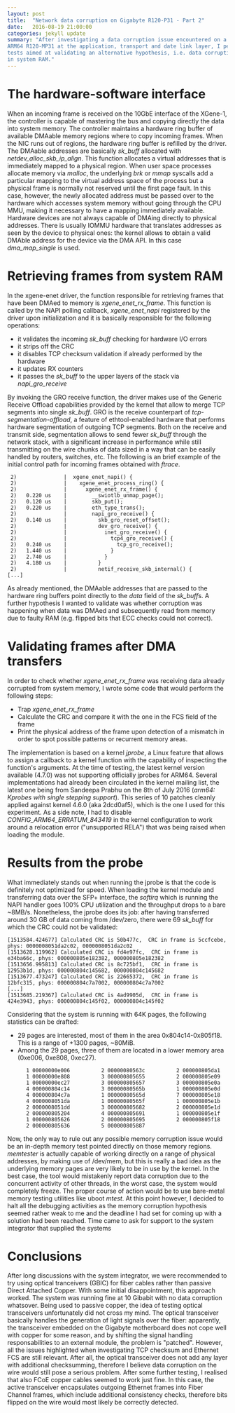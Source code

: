 ```yaml
---
layout: post
title:  "Network data corruption on Gigabyte R120-P31 - Part 2"
date:   2016-08-19 21:00:00
categories: jekyll update
summary: "After investigating a data corruption issue encountered on a Gigabyte 
ARM64 R120-MP31 at the application, transport and date link layer, I performed some
tests aimed at validating an alternative hypothesis, i.e. data corruption happening
in system RAM."
---
```


The hardware-software interface
=======
When an incoming frame is received on the 10GbE interface of the XGene-1, 
the controller is capable of mastering the bus and copying directly the data 
into system memory. The controller maintains a hardware ring buffer of available 
DMAable memory regions where to copy incoming frames. When the NIC runs out of 
regions, the hardware ring buffer is refilled by the driver. The DMAable addresses 
are basically *sk_buff* allocated with *netdev_alloc_skb_ip_align*. This function 
allocates a virtual addresses that is immediately mapped to a physical region. 
When user space processes allocate memory via *malloc*, the underlying *brk* or 
*mmap* syscalls add a particular mapping to the virtual address space of the 
process but a physical frame is normally not reserved until the first page fault. 
In this case, however, the newly allocated address must be passed over to the hardware 
which accesses system memory without going through the CPU MMU, making it necessary
to have a mapping immediately available. Hardware devices are not always 
capable of DMAing directly to physical addresses. There is usually IOMMU hardware 
that translates addresses as seen by the device to physical ones: the kernel allows 
to obtain a valid DMAble address for the device via the DMA API. 
In this case *dma_map_single* is used.

Retrieving frames from system RAM
=======
In the xgene-enet driver, the function responsible for retrieving frames that 
have been DMAed to memory is *xgene_enet_rx_frame*. This function is called
by the NAPI polling callback, *xgene_enet_napi*  registered by the driver upon 
initialization and it is basically responsible for the following operations:

  * it validates the incoming *sk_buff* checking for hardware I/O errors
  * it strips off the CRC 
  * it disables TCP checksum validation if already performed by the hardware
  * it updates RX counters
  * it passes the *sk_buff* to the upper layers of the stack via *napi_gro_receive*

By invoking the GRO receive function, the driver makes use of the 
Generic Receive Offload capabilities provided by the kernel that allow to merge 
TCP segments into single *sk_buff*. GRO is the receive counterpart of 
*tcp-segmentation-offload*, a feature of ethtool-enabled hardware that performs
hardware segmentation of outgoing TCP segments. Both on the receive and transmit side, 
segmentation allows to send fewer *sk_buff*  through the network stack, 
with a significant increase in performance while still transmitting on the wire
chunks of data sized in a way that can be easily handled by routers, switches, etc.
The following is an brief example of the initial control path for incoming frames 
obtained with *ftrace*.

```   
 2)               |  xgene_enet_napi() {
 2)               |    xgene_enet_process_ring() {
 2)               |      xgene_enet_rx_frame() {
 2)   0.220 us    |        __swiotlb_unmap_page();
 2)   0.120 us    |        skb_put();
 2)   0.220 us    |        eth_type_trans();
 2)               |        napi_gro_receive() {
 2)   0.140 us    |          skb_gro_reset_offset();
 2)               |          dev_gro_receive() {
 2)               |            inet_gro_receive() {
 2)               |              tcp4_gro_receive() {
 2)   0.240 us    |                tcp_gro_receive();
 2)   1.440 us    |              }
 2)   2.740 us    |            }
 2)   4.180 us    |          }
 2)               |          netif_receive_skb_internal() {
[...]
```

As already mentioned, the DMAable addresses that are passed to the hardware 
ring buffers point directly to the *data* field of the *sk_buff*s. A further hypothesis 
I wanted to validate was whether corruption was happening when data was 
DMAed and subsequently read from memory due to faulty RAM (e.g. flipped bits that
ECC checks could not correct).


Validating frames after DMA transfers
=======
In order to check whether *xgene_enet_rx_frame* was receiving data already corrupted
from system memory, I wrote some code that would perform the following steps:
    
  * Trap *xgene_enet_rx_frame*
  * Calculate the CRC and compare it with the one in the FCS field of the frame
  * Print the physical address of the frame upon detection of a mismatch in order
    to spot possible patterns or recurrent memory areas.

The implementation is based on a kernel *jprobe*, a Linux feature
that allows to assign a callback to a kernel function with the capability 
of inspecting the function's arguments. At the time of testing, the latest kernel 
version available (4.7.0) was not supporting officially jprobes for ARM64. Several 
implementations had already been circulated in the kernel mailing list, the latest 
one being from Sandeepa Prabhu on the 8th of July 2016 (*arm64: Kprobes with single 
stepping support*). This series of 10 patches cleanly applied against kernel 4.6.0 
(aka 2dcd0af5), which is the one I used for this experiment. As a side note, I had to disable
*CONFIG_ARM64_ERRATUM_843419* in the kernel configuration to work around a 
relocation error ("unsupported RELA") that was being raised when loading the module.


Results from the probe
=======
What immediately stands out when running the jprobe is that the code is definitely not
optimized for speed. When loading the kernel module and transferring data
over the SFP+ interface, the *softirq* which is running the NAPI handler
goes 100\% CPU utilization and the throughput drops to a bare ~8MB/s. Nonetheless,
the jprobe does its job: after having transferred around 30 GB of data coming from 
/dev/zero, there were 69 *sk_buff* for which the CRC could not be validated:

```
[1513584.424677] Calculated CRC is 50b477c,  CRC in frame is 5ccfcebe, phys: 0000008051da2c02, 0000008051da2c02
[1513628.119962] Calculated CRC is fd4e97fc,  CRC in frame is e34ba66c, phys: 000000805e182382, 000000805e182382
[1513656.995813] Calculated CRC is 8c725bf1,  CRC in frame is 12953b1d, phys: 000000804c145682, 000000804c145682
[1513677.473247] Calculated CRC is 22665372,  CRC in frame is 12bfc315, phys: 000000804c7a7002, 000000804c7a7002
[...]
[1513685.219367] Calculated CRC is 4ad9905d,  CRC in frame is 424e3943, phys: 000000804c145f02, 000000804c145f02
```
<!--
[1513704.518584] Calculated CRC is f7d94c71,  CRC in frame is 988a84c8, phys: 00000080565dab82, 00000080565dab82
[1513734.334714] Calculated CRC is beeeefff,  CRC in frame is ae1af712, phys: 000000805e0d6782, 000000805e0d6782
[1513755.461138] Calculated CRC is 48897fa7,  CRC in frame is 555ad1f9, phys: 000000805e180182, 000000805e180182
[1513771.513057] Calculated CRC is 60a4a609,  CRC in frame is e25854a, phys: 000000805e184582, 000000805e184582
[1513775.525500] Calculated CRC is df2c9ff1,  CRC in frame is 237bdda9, phys: 000000804c7a4e02, 000000804c7a4e02
[1513788.081796] Calculated CRC is 5b8b3f44,  CRC in frame is 9d9aa8b6, phys: 0000008051da1282, 0000008051da1282
[1513811.017600] Calculated CRC is 45aa6eb,  CRC in frame is 555931a1, phys: 000000805e185682, 000000805e185682
[1513841.440076] Calculated CRC is 1c8bf89e,  CRC in frame is 9e4491b, phys: 0000008051daab82, 0000008051daab82
[1514118.357560] Calculated CRC is a318c885,  CRC in frame is f42b8a06, phys: 0000008051dad602, 0000008051dad602
[1514152.821200] Calculated CRC is afbbefbf,  CRC in frame is d20bd83, phys: 000000804c7a5682, 000000804c7a5682
[1514204.658209] Calculated CRC is 2e840af6,  CRC in frame is dc3c188, phys: 00000000e8085f02, 00000000e8085f02
[1514280.402150] Calculated CRC is 70bf75a8,  CRC in frame is 4746cd57, phys: 000000805e183482, 000000805e183482
[1514293.204168] Calculated CRC is d59ac729,  CRC in frame is df3665aa, phys: 00000080565b6782, 00000080565b6782
[1514308.288253] Calculated CRC is f60cb887,  CRC in frame is 106a9a3e, phys: 000000805e187882, 000000805e187882
[1514414.397324] Calculated CRC is 576388e9,  CRC in frame is 3eb98801, phys: 0000008058877882, 0000008058877882
[1514471.528828] Calculated CRC is bb9f8def,  CRC in frame is bbba15c8, phys: 0000008058879202, 0000008058879202
[1514516.607016] Calculated CRC is 266f0f3e,  CRC in frame is 9ef16e9d, phys: 0000008056917002, 0000008056917002
[1514738.814471] Calculated CRC is 91581eb8,  CRC in frame is 58275a3a, phys: 000000805e09bc82, 000000805e09bc82
[1514803.825897] Calculated CRC is 8e8f8b3e,  CRC in frame is d2c11762, phys: 000000805695de82, 000000805695de82
[1514814.908076] Calculated CRC is 7b9f3d62,  CRC in frame is da57fd3f, phys: 000000805695e702, 000000805695e702
[1514920.876054] Calculated CRC is 1e82d02c,  CRC in frame is b5ce0013, phys: 000000805636ab82, 000000805636ab82
[1514962.499993] Calculated CRC is 952f912,  CRC in frame is c3f14991, phys: 0000008056574582, 0000008056574582
[1515026.855480] Calculated CRC is 1f7337ae,  CRC in frame is 107bb58d, phys: 0000008056267002, 0000008056267002
[1515077.772721] Calculated CRC is 6666269a,  CRC in frame is 8661113c, phys: 000000805da19a82, 000000805da19a82
[1515114.491968] Calculated CRC is b56d2893,  CRC in frame is 672aad0, phys: 00000000ec27a302, 00000000ec27a302
[1515252.754865] Calculated CRC is 6d9312cf,  CRC in frame is d64b682e, phys: 000000805e09ef82, 000000805e09ef82
[1515254.340562] Calculated CRC is 32b1b18c,  CRC in frame is f345c345, phys: 000000805e0a9a82, 000000805e0a9a82
[1515286.577657] Calculated CRC is d6852884,  CRC in frame is 956b6129, phys: 000000805691de82, 000000805691de82
[1515300.826041] Calculated CRC is c4f9b353,  CRC in frame is f5ed5981, phys: 000000805da1ef82, 000000805da1ef82
[1515304.744759] Calculated CRC is 2a1eb8e2,  CRC in frame is d071ad0f, phys: 0000008056913d02, 0000008056913d02
[1515307.938969] Calculated CRC is 6b526186,  CRC in frame is 3102a030, phys: 000000805e0a1b02, 000000805e0a1b02
[1515317.962076] Calculated CRC is 7b3e46a5,  CRC in frame is 569a89f5, phys: 000000805e0a6782, 000000805e0a6782
[1515454.116768] Calculated CRC is afd197fc,  CRC in frame is 8b55d2c3, phys: 0000008056367882, 0000008056367882
[1515735.044157] Calculated CRC is 2157a3c4,  CRC in frame is f5c8fb56, phys: 000000805682e702, 000000805682e702
[1515741.179024] Calculated CRC is b1ddda68,  CRC in frame is fad5d78, phys: 0000008056826782, 0000008056826782
[1515759.376832] Calculated CRC is 26bed728,  CRC in frame is ed2e98a0, phys: 0000008056821282, 0000008056821282
[1515863.004366] Calculated CRC is ce0240b6,  CRC in frame is 84591d31, phys: 000000805e1fc502, 000000805e1fc502
[1515872.097586] Calculated CRC is c342d27b,  CRC in frame is 779c64fe, phys: 000000804c149202, 000000804c149202
[1515929.222792] Calculated CRC is 4bbaaf81,  CRC in frame is 9cb81ae, phys: 000000805887e702, 000000805887e702
[1516012.344787] Calculated CRC is 4f01dd3b,  CRC in frame is 78167e55, phys: 00000000e0061b02, 00000000e0061b02
[1516121.978341] Calculated CRC is fb1f820,  CRC in frame is 7b7381e1, phys: 00000080565f1b02, 00000080565f1b02
[1516178.439118] Calculated CRC is e4e2de8c,  CRC in frame is 877f4a35, phys: 00000080565b8102, 00000080565b8102
[1516206.341141] Calculated CRC is defee768,  CRC in frame is 2dfbc2d1, phys: 0000008058876782, 0000008058876782
[1516211.872288] Calculated CRC is 703f01bc,  CRC in frame is 4f2e8139, phys: 000000805887b402, 000000805887b402
[1516565.746493] Calculated CRC is b5a1d5e4,  CRC in frame is d344a0cd, phys: 00000080565b7002, 00000080565b7002
[1516706.461049] Calculated CRC is 4ab48c4a,  CRC in frame is becebe9, phys: 000000805655cd82, 000000805655cd82
[1516722.705537] Calculated CRC is e70f7991,  CRC in frame is 200f0f12, phys: 000000804c148982, 000000804c148982
[1516736.264293] Calculated CRC is 28b70c98,  CRC in frame is 765da62b, phys: 000000805657b402, 000000805657b402
[1516776.113658] Calculated CRC is 12d507af,  CRC in frame is b9cc2bb1, phys: 0000008056572382, 0000008056572382
[1516787.856475] Calculated CRC is 783818f7,  CRC in frame is 9919feae, phys: 000000805204ef82, 000000805204ef82
[1516849.662018] Calculated CRC is 3bd2e77f,  CRC in frame is a20c2c81, phys: 000000805655e702, 000000805655e702
[1516874.454143] Calculated CRC is 11b75802,  CRC in frame is dd6d359e, phys: 0000008056556782, 0000008056556782
[1516968.868670] Calculated CRC is 62181f8b,  CRC in frame is 4d3608fa, phys: 000000805e1b4582, 000000805e1b4582
[1517037.373283] Calculated CRC is 57dfe616,  CRC in frame is d73633ec, phys: 000000805e1db402, 000000805e1db402
[1517068.822751] Calculated CRC is 7648dad6,  CRC in frame is dc051fd1, phys: 000000805e1dd602, 000000805e1dd602
[1517102.258242] Calculated CRC is 1c2666e4,  CRC in frame is 36c1f32d, phys: 00000080563c2c02, 00000080563c2c02
[1517197.593906] Calculated CRC is 8a6e37a5,  CRC in frame is 2a98653a, phys: 0000008051ddde82, 0000008051ddde82
[1517297.532873] Calculated CRC is 67f2ce1d,  CRC in frame is b1043dfe, phys: 0000008052045f02, 0000008052045f02
[1517505.224208] Calculated CRC is c0ec4c99,  CRC in frame is 356994c7, phys: 000000804c7abc82, 000000804c7abc82
[1517505.906874] Calculated CRC is d28a702b,  CRC in frame is 89c3393b, phys: 00000080563ce702, 00000080563ce702
[1517506.992264] Calculated CRC is 3a2d2727,  CRC in frame is 14c51c18, phys: 000000805f18de82, 000000805f18de82
[1517573.021449] Calculated CRC is 119b2bde,  CRC in frame is 11f68161, phys: 0000008051dd0a02, 0000008051dd0a02
[1517596.711465] Calculated CRC is ecd8f12e,  CRC in frame is bd01389d, phys: 000000805f186782, 000000805f186782
[1517677.146006] Calculated CRC is e0ceaa33,  CRC in frame is 9bb44cc1, phys: 000000805e18de82, 000000805e18de82
[1517779.738701] Calculated CRC is bae60ada,  CRC in frame is d4faba0c, phys: 000000805691b402, 000000805691b402
-->

Considering that the system is running with 64K pages, the following statistics
can be drafted:

  * 29 pages are interested, most of them in the area 0x804c14-0x805f18. This
  is a range of +1300 pages, ~80MiB.
  * Among the 29 pages, three of them are located in a lower memory area 
    (0xe006, 0xe808, 0xec27).

```
      1 00000000e006          2 00000080563c          2 000000805da1
      1 00000000e808          3 000000805655          2 000000805e09
      1 00000000ec27          3 000000805657          3 000000805e0a
      4 000000804c14          3 00000080565b          1 000000805e0d
      4 000000804c7a          1 00000080565d          7 000000805e18
      4 0000008051da          1 00000080565f          1 000000805e1b
      2 0000008051dd          3 000000805682          2 000000805e1d
      2 000000805204          4 000000805691          1 000000805e1f
      1 000000805626          2 000000805695          2 000000805f18
      2 000000805636          5 000000805887
```

Now, the only way to rule out any possible memory corruption issue would be an
in-depth memory test pointed directly on those memory regions. *memtester* is 
actually capable of working directly on a range of physical addresses, by 
making use of /dev/mem, but this is really a bad idea as the underlying memory
pages are very likely to be in use by the kernel. In the best case, the tool would mistakenly 
report data corruption due to the concurrent activity of other threads, in the
worst case, the system would completely freeze. The proper course of action would
be to use bare-metal memory testing utilities like uboot *mtest*. 
At this point however, I decided to halt all the debugging activities as the 
memory corruption hypothesis seemed rather weak to me and the deadline I had set for
coming up with a solution had been reached. Time came to ask for support to the 
system integrator that supplied the systems
  

Conclusions
=======
After long discussions with the system integrator, we were recommended to try using 
optical tranceivers (GBIC) for fiber cables rather than passive Direct Attached Copper. 
With some initial disappointment, this approach worked. The system was 
running fine at 10 Gibabit with no data corruption whatsover. Being used to passive 
copper, the idea of testing optical transceivers unfortunately did not cross my mind. 
The optical transceiver basically handles the generation of light signals over
the fiber: apparently, the transceiver embedded on the Gigabyte motherboard does 
not cope well with copper for some reason, and by shifting the signal handling 
responsabilities to an external module, the problem is "patched". However, all the issues highlighted when
investigating TCP checksum and Ethernet FCS are still relevant. After all, the 
optical transceiver does not add any layer with additional checksumming, 
therefore I believe data corruption on the wire would still pose a serious problem.
After some further testing, I realised that also FCoE copper cables seemed
to work just fine. In this case, the active transceiver encapsulates outgoing 
Ethernet frames into Fiber Channel frames, which include additional consistency
checks, therefore bits flipped on the wire would most likely be correctly 
detected.


